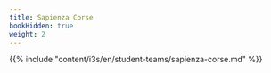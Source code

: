 ```yaml
---
title: Sapienza Corse
bookHidden: true
weight: 2
---
```


{{% include "content/i3s/en/student-teams/sapienza-corse.md" %}}